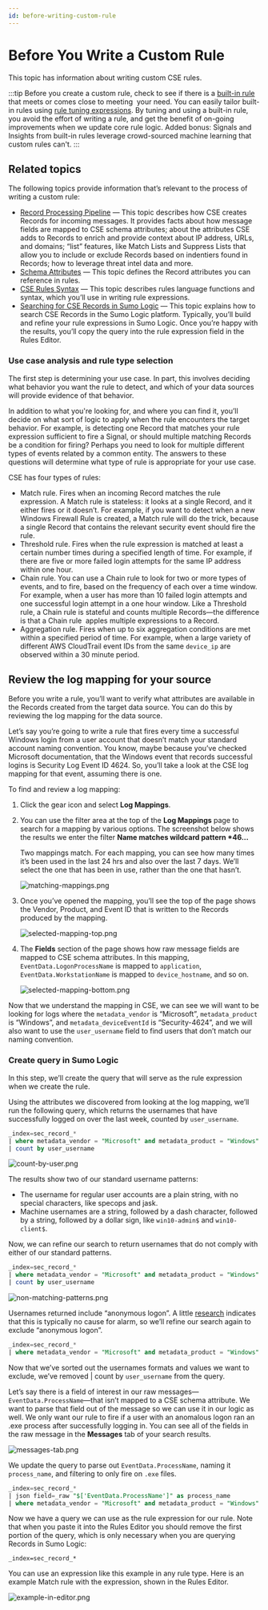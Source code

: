 ```yaml
---
id: before-writing-custom-rule
---
```


# Before You Write a Custom Rule

This topic has information about writing custom CSE rules.

:::tip
Before you create a custom rule, check to see if there is a [built-in rule](cse-built-in-rules.md) that meets or comes close to meeting  your need. You can easily tailor built-in rules using [rule tuning expressions](rule-tuning-expressions.md). By tuning and using a built-in rule, you avoid the effort of writing a rule, and get the benefit of on-going improvements when we update core rule logic. Added bonus: Signals and Insights from built-in rules leverage crowd-sourced machine learning that custom rules can't.
:::

## Related topics

The following topics provide information that’s relevant to the process of writing a custom rule:

* [Record Processing Pipeline](../cse-schema/record-processing-pipeline.md) — This topic describes how CSE creates Records for incoming messages. It provides facts about how message fields are mapped to CSE schema attributes; about the attributes CSE adds to Records to enrich and provide context about IP address, URLs, and domains; “list” features, like Match Lists and Suppress Lists that allow you to include or exclude Records based on indentiers found in Records; how to leverage threat intel data and more.
* [Schema Attributes](../cse-schema/schema-attributes.md) — This topic defines the Record attributes you can reference in rules.
* [CSE Rules Syntax](cse-rules-syntax.md) — This topic describes rules language functions and syntax, which you’ll use in writing rule expressions.
* [Searching for CSE Records in Sumo Logic](../records-signals-entities-insights/search-cse-records-in-sumo.md) — This topic explains how to search CSE Records in the Sumo Logic platform. Typically, you’ll build and refine your rule expressions in Sumo Logic. Once you’re happy with the results, you’ll copy the query into the rule expression field in the Rules Editor.

### Use case analysis and rule type selection

The first step is determining your use case. In part, this involves deciding what behavior you want the rule to detect, and which of your data sources will provide evidence of that behavior. 

In addition to what you're looking for, and where you can find it, you’ll decide on what sort of logic to apply when the rule encounters the target behavior. For example, is detecting one Record that matches your rule expression sufficient to fire a Signal, or should multiple matching Records be a condition for firing? Perhaps you need to look for multiple different types of events related by a common entity. The answers to these questions will determine what type of rule is appropriate for your use case. 

CSE has four types of rules:

* Match rule. Fires when an incoming Record matches the rule expression. A Match rule is stateless: it looks at a single Record, and it either fires or it doesn’t. For example, if you want to detect when a new Windows Firewall Rule is created, a Match rule will do the trick, because a single Record that contains the relevant security event should fire the rule.
* Threshold rule. Fires when the rule expression is matched at least a certain number times during a specified length of time. For example, if there are five or more failed login attempts for the same IP address within one hour.
* Chain rule. You can use a Chain rule to look for two or more types of events, and to fire, based on the frequency of each over a time window. For example, when a user has more than 10 failed login attempts and one successful login attempt in a one hour window. Like a Threshold rule, a Chain rule is stateful and counts multiple Records—the difference is that a Chain rule  apples multiple expressions to a Record. 
* Aggregation rule. Fires when up to six aggregation conditions are met within a specified period of time. For example, when a large variety of different AWS CloudTrail event IDs from the same `device_ip` are observed within a 30 minute period.

## Review the log mapping for your source

Before you write a rule, you’ll want to verify what attributes are available in the Records created from the target data source. You can do this by reviewing the log mapping for the data source.  

Let’s say you’re going to write a rule that fires every time a successful Windows login from a user account that doesn’t match your standard account naming convention. You know, maybe because you’ve checked Microsoft documentation, that the Windows event that records successful logins is Security Log Event ID 4624. So, you’ll take a look at the CSE log mapping for that event, assuming there is one.

To find and review a log mapping:

1. Click the gear icon and select **Log Mappings**.
1. You can use the filter area at the top of the **Log Mappings** page to search for a mapping by various options. The screenshot below shows the results we enter the filter **Name matches wildcard pattern \*46...** 

    Two mappings match. For each mapping, you can see how many times it’s been used in the last 24 hrs and also over the last 7 days. We’ll select the one that has been in use, rather than the one that hasn’t.

    ![matching-mappings.png](/img/cse/matching-mappings.png)
1. Once you’ve opened the mapping, you’ll see the top of the page shows the Vendor, Product, and Event ID that is written to the Records produced by the mapping.  

    ![selected-mapping-top.png](/img/cse/selected-mapping-top.png)
1. The **Fields** section of the page shows how raw message fields are mapped to CSE schema attributes. In this mapping, `EventData.LogonProcessName` is mapped to `application`, `EventData.WorkstationName` is mapped to `device_hostname`, and so on. 

    ![selected-mapping-bottom.png](/img/cse/selected-mapping-bottom.png)

Now that we understand the mapping in CSE, we can see we will want to be looking for logs where the `metadata_vendor` is “Microsoft”, `metadata_product` is “Windows”, and `metadata_deviceEventId` is “Security-4624”, and we will also want to use the `user_username` field to find users that don’t match our naming convention.

### Create query in Sumo Logic

In this step, we’ll create the query that will serve as the rule expression when we create the rule.

Using the attributes we discovered from looking at the log mapping, we’ll run the following query, which returns the usernames that have successfully logged on over the last week, counted by `user_username`.

```sql
_index=sec_record_* 
| where metadata_vendor = "Microsoft" and metadata_product = "Windows" and metadata_deviceEventId = "Security-4624"
| count by user_username
```

![count-by-user.png](/img/cse/count-by-user.png)  

The results show two of our standard username patterns: 

* The username for regular user accounts are a plain string, with no special characters, like specops and jask.
* Machine usernames are a string, followed by a dash character, followed by a string, followed by a dollar sign, like `win10-admin$` and `win10-client$`.

Now, we can refine our search to return usernames that do not comply with either of our standard patterns.

```sql
_index=sec_record_* 
| where metadata_vendor = "Microsoft" and metadata_product = "Windows" and metadata_deviceEventId = "Security-4624" and !(user_username matches /^[a-zA-Z]*$/ or user_username matches "*-*$")
| count by user_username
```

![non-matching-patterns.png](/img/cse/non-matching-patterns.png)

Usernames returned include “anonymous logon”. A little [research](https://social.technet.microsoft.com/Forums/ie/en-US/dbcbb9f1-c6a7-43ea-94b8-ba72a89e2221/nt-authorityanonymous-logon?forum=winservergen) indicates that this is typically no cause for alarm, so we’ll refine our search again to exclude “anonymous logon”.

```sql
_index=sec_record_*
| where metadata_vendor = "Microsoft" and metadata_product = "Windows" and metadata_deviceEventId = "Security-4624" and !(user_username matches /^[a-zA-Z]*$/ or user_username matches "*-*$") and user_username != "anonymous logon"
```

Now that we’ve sorted out the usernames formats and values we want to exclude, we’ve removed \| count by `user_username` from the query.

Let’s say there is a field of interest in our raw messages—`EventData.ProcessName`—that isn’t mapped to a CSE schema attribute. We want to parse that field out of the message so we can use it in our logic as well. We only want our rule to fire if a user with an anomalous logon ran an .exe process after successfully logging in. You can see all of the fields in the raw message in the **Messages** tab of your search results.

![messages-tab.png](/img/cse/messages-tab.png)

We update the query to parse out `EventData.ProcessName`, naming it `process_name`, and filtering to only fire on `.exe` files. 

```sql
_index=sec_record_*
| json field=_raw "$['EventData.ProcessName']" as process_name
| where metadata_vendor = "Microsoft" and metadata_product = "Windows" and metadata_deviceEventId = "Security-4624" and !(user_username matches /^[a-zA-Z]*$/ or user_username matches "*-*$") and user_username != "anonymous logon" and process_name matches "*.exe"
```

Now we have a query we can use as the rule expression for our rule. Note that when you paste it into the Rules Editor you should remove the first portion of the query, which is only necessary when you are querying Records in Sumo Logic:

`_index=sec_record_*`  
  
You can use an expression like this example in any rule type. Here is an example Match rule with the expression, shown in the Rules Editor.

![example-in-editor.png](/img/cse/example-in-editor.png)

 
